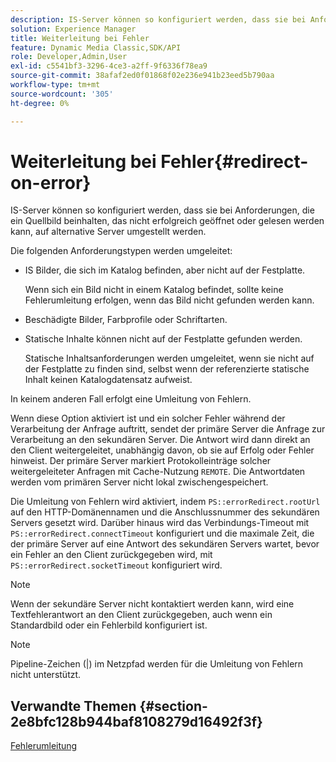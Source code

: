 ```yaml
---
description: IS-Server können so konfiguriert werden, dass sie bei Anforderungen, die ein Quellbild beinhalten, das nicht erfolgreich geöffnet oder gelesen werden kann, auf alternative Server umgestellt werden.
solution: Experience Manager
title: Weiterleitung bei Fehler
feature: Dynamic Media Classic,SDK/API
role: Developer,Admin,User
exl-id: c5541bf3-3296-4ce3-a2ff-9f6336f78ea9
source-git-commit: 38afaf2ed0f01868f02e236e941b23eed5b790aa
workflow-type: tm+mt
source-wordcount: '305'
ht-degree: 0%

---
```


# Weiterleitung bei Fehler{#redirect-on-error}

IS-Server können so konfiguriert werden, dass sie bei Anforderungen, die ein Quellbild beinhalten, das nicht erfolgreich geöffnet oder gelesen werden kann, auf alternative Server umgestellt werden.

Die folgenden Anforderungstypen werden umgeleitet:

* IS Bilder, die sich im Katalog befinden, aber nicht auf der Festplatte.

   Wenn sich ein Bild nicht in einem Katalog befindet, sollte keine Fehlerumleitung erfolgen, wenn das Bild nicht gefunden werden kann.

* Beschädigte Bilder, Farbprofile oder Schriftarten.
* Statische Inhalte können nicht auf der Festplatte gefunden werden.

   Statische Inhaltsanforderungen werden umgeleitet, wenn sie nicht auf der Festplatte zu finden sind, selbst wenn der referenzierte statische Inhalt keinen Katalogdatensatz aufweist.

In keinem anderen Fall erfolgt eine Umleitung von Fehlern.

Wenn diese Option aktiviert ist und ein solcher Fehler während der Verarbeitung der Anfrage auftritt, sendet der primäre Server die Anfrage zur Verarbeitung an den sekundären Server. Die Antwort wird dann direkt an den Client weitergeleitet, unabhängig davon, ob sie auf Erfolg oder Fehler hinweist. Der primäre Server markiert Protokolleinträge solcher weitergeleiteter Anfragen mit Cache-Nutzung `REMOTE`. Die Antwortdaten werden vom primären Server nicht lokal zwischengespeichert.

Die Umleitung von Fehlern wird aktiviert, indem `PS::errorRedirect.rootUrl` auf den HTTP-Domänennamen und die Anschlussnummer des sekundären Servers gesetzt wird. Darüber hinaus wird das Verbindungs-Timeout mit `PS::errorRedirect.connectTimeout` konfiguriert und die maximale Zeit, die der primäre Server auf eine Antwort des sekundären Servers wartet, bevor ein Fehler an den Client zurückgegeben wird, mit `PS::errorRedirect.socketTimeout` konfiguriert wird.

>[!NOTE]
>
>Wenn der sekundäre Server nicht kontaktiert werden kann, wird eine Textfehlerantwort an den Client zurückgegeben, auch wenn ein Standardbild oder ein Fehlerbild konfiguriert ist.

>[!NOTE]
>
>Pipeline-Zeichen (|) im Netzpfad werden für die Umleitung von Fehlern nicht unterstützt.

## Verwandte Themen {#section-2e8bfc128b944baf8108279d16492f3f}

[Fehlerumleitung](../../../is-api/image-serving-api-ref/c-configuration-and-administration/c-server-settings/r-error-redirection.md#reference-268b1bf6ce1b44bb979727c6f5daf1ac)
